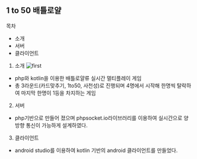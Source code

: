 ## 1 to 50 배틀로얄

목차
* 소개<br>
* 서버<br>
* 클라이언트<br>

1. 소개
![first](https://user-images.githubusercontent.com/79510083/118403882-78f64380-b6ab-11eb-9541-fe3aba79795d.png)

 * php와 kotlin을 이용한 배틀로얄류 실시간 멀티플레이 게임<br>
 * 총 3라운드(카드맞추기, 1to50, 사천성)로 진행되며 4명에서 시작해 한명씩 탈락하여 마지막 한명이 1등을 차지하는 게임<br>
2. 서버
  * php기반으로 만들어 졌으며 phpsocket.io라이브러리를 이용하여 실시간으로 양방향 통신이 가능하게 설계하였다.
3. 클라이언트
  * android studio를 이용하여 kotlin 기반의 android 클라이언트를 만들었다.
